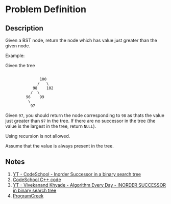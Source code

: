 # Problem Definition

## Description

Given a BST node, return the node which has value just greater than the given node.

Example:

Given the tree

```text

               100
              /   \
            98    102
           /  \
         96    99
          \
           97
```

Given `97`, you should return the node corresponding to `98` as thats the value just greater than `97` in the tree. If there are no successor in the tree (the value is the largest in the tree, return `NULL`).

Using recursion is not allowed.

Assume that the value is always present in the tree.

## Notes

1. [YT - CodeSchool - Inorder Successor in a binary search tree](https://www.youtube.com/watch?v=5cPbNCrdotA)
1. [CodeSchool C++ code](https://gist.github.com/mycodeschool/6515e1ec66482faf9d79)
1. [YT - Vivekanand Khyade - Algorithm Every Day - INORDER SUCCESSOR in binary search tree](https://www.youtube.com/watch?v=JdmAYw5h3G8)
1. [ProgramCreek](https://www.programcreek.com/2014/05/leetcode-inorder-successor-in-bst-java/)